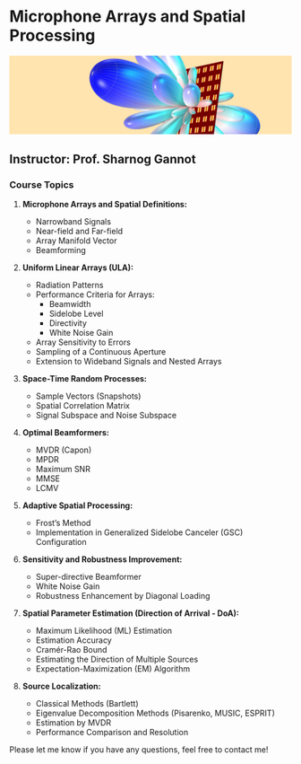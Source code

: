 # Microphone Arrays and Spatial Processing
![Microphone Array](./beamformer.png)
## Instructor: Prof. Sharnog Gannot

### Course Topics

1. **Microphone Arrays and Spatial Definitions:**
   - Narrowband Signals
   - Near-field and Far-field
   - Array Manifold Vector
   - Beamforming

2. **Uniform Linear Arrays (ULA):**
   - Radiation Patterns
   - Performance Criteria for Arrays:
     - Beamwidth
     - Sidelobe Level
     - Directivity
     - White Noise Gain
   - Array Sensitivity to Errors
   - Sampling of a Continuous Aperture
   - Extension to Wideband Signals and Nested Arrays

3. **Space-Time Random Processes:**
   - Sample Vectors (Snapshots)
   - Spatial Correlation Matrix
   - Signal Subspace and Noise Subspace

4. **Optimal Beamformers:**
   - MVDR (Capon)
   - MPDR
   - Maximum SNR
   - MMSE
   - LCMV

5. **Adaptive Spatial Processing:**
   - Frost’s Method
   - Implementation in Generalized Sidelobe Canceler (GSC) Configuration

6. **Sensitivity and Robustness Improvement:**
   - Super-directive Beamformer
   - White Noise Gain
   - Robustness Enhancement by Diagonal Loading

7. **Spatial Parameter Estimation (Direction of Arrival - DoA):**
   - Maximum Likelihood (ML) Estimation
   - Estimation Accuracy
   - Cramér-Rao Bound
   - Estimating the Direction of Multiple Sources
   - Expectation-Maximization (EM) Algorithm

8. **Source Localization:**
   - Classical Methods (Bartlett)
   - Eigenvalue Decomposition Methods (Pisarenko, MUSIC, ESPRIT)
   - Estimation by MVDR
   - Performance Comparison and Resolution
  

Please let me know if you have any questions, feel free to contact me!
